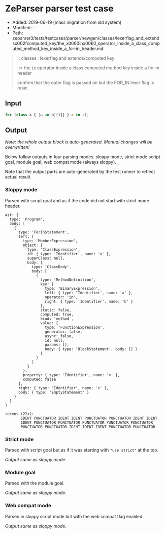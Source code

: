 # ZeParser parser test case

- Added: 2019-06-19 (mass migration from old system)
- Modified: -
- Path: zeparser3/tests/testcases/parser/newgen/classes/lexerflag_and_extendsx002fcomputed_key/the_x0060inx0060_operator_inside_a_class_computed_method_key_inside_a_for-in_header.md

> :: classes : lexerflag and extends/computed key
>
> ::> the `in` operator inside a class computed method key inside a for-in header
>
> confirm that the outer flag is passed on but the FOR_IN lexer flag is reset

## Input

`````js
for (class x { [a in b](){} }.x in c);
`````

## Output

_Note: the whole output block is auto-generated. Manual changes will be overwritten!_

Below follow outputs in four parsing modes: sloppy mode, strict mode script goal, module goal, web compat mode (always sloppy).

Note that the output parts are auto-generated by the test runner to reflect actual result.

### Sloppy mode

Parsed with script goal and as if the code did not start with strict mode header.

`````
ast: {
  type: 'Program',
  body: [
    {
      type: 'ForInStatement',
      left: {
        type: 'MemberExpression',
        object: {
          type: 'ClassExpression',
          id: { type: 'Identifier', name: 'x' },
          superClass: null,
          body: {
            type: 'ClassBody',
            body: [
              {
                type: 'MethodDefinition',
                key: {
                  type: 'BinaryExpression',
                  left: { type: 'Identifier', name: 'a' },
                  operator: 'in',
                  right: { type: 'Identifier', name: 'b' }
                },
                static: false,
                computed: true,
                kind: 'method',
                value: {
                  type: 'FunctionExpression',
                  generator: false,
                  async: false,
                  id: null,
                  params: [],
                  body: { type: 'BlockStatement', body: [] }
                }
              }
            ]
          }
        },
        property: { type: 'Identifier', name: 'x' },
        computed: false
      },
      right: { type: 'Identifier', name: 'c' },
      body: { type: 'EmptyStatement' }
    }
  ]
}

tokens (22x):
       IDENT PUNCTUATOR IDENT IDENT PUNCTUATOR PUNCTUATOR IDENT IDENT
       IDENT PUNCTUATOR PUNCTUATOR PUNCTUATOR PUNCTUATOR PUNCTUATOR
       PUNCTUATOR PUNCTUATOR IDENT IDENT IDENT PUNCTUATOR PUNCTUATOR
`````

### Strict mode

Parsed with script goal but as if it was starting with `"use strict"` at the top.

_Output same as sloppy mode._

### Module goal

Parsed with the module goal.

_Output same as sloppy mode._

### Web compat mode

Parsed in sloppy script mode but with the web compat flag enabled.

_Output same as sloppy mode._
